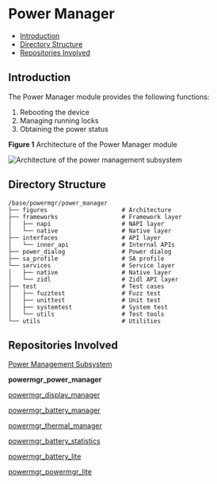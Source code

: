 # Power Manager<a name="EN-US_TOPIC_0000001115047353"></a>

-   [Introduction](#section11660541593)
-   [Directory Structure](#section19472752217)
-   [Repositories Involved](#section63151229062)

## Introduction<a name="section11660541593"></a>

The Power Manager module provides the following functions:

1.  Rebooting the device
2.  Managing running locks
3.  Obtaining the power status

**Figure 1** Architecture of the Power Manager module<a name="fig106301571239"></a>

![](figures/power-management-subsystem-architecture.png "Architecture of the power management subsystem")

## Directory Structure<a name="section19472752217"></a>

```
/base/powermgr/power_manager
├── figures                  	# Architecture
├── frameworks                  # Framework layer
│   ├── napi                  	# NAPI layer
│   └── native                  # Native layer
├── interfaces                  # API layer
│   └── inner_api               # Internal APIs
├── power_dialog                # Power dialog
├── sa_profile                  # SA profile
└── services                    # Service layer
│   ├── native                  # Native layer
│   └── zidl                    # Zidl API layer
├── test                        # Test cases
│   ├── fuzztest                # Fuzz test
│   ├── unittest                # Unit test
│   ├── systemtest              # System test
│   └── utils                   # Test tools
└── utils                       # Utilities
```



## Repositories Involved<a name="section63151229062"></a>

[Power Management Subsystem](https://gitee.com/openharmony/docs/blob/master/en/readme/power-management.md)

**powermgr_power_manager**

[powermgr_display_manager](https://gitee.com/openharmony/powermgr_display_manager)

[powermgr_battery_manager](https://gitee.com/openharmony/powermgr_battery_manager)

[powermgr_thermal_manager](https://gitee.com/openharmony/powermgr_thermal_manager)

[powermgr_battery_statistics](https://gitee.com/openharmony/powermgr_battery_statistics)

[powermgr_battery_lite](https://gitee.com/openharmony/powermgr_battery_lite)

[powermgr_powermgr_lite](https://gitee.com/openharmony/powermgr_powermgr_lite)
